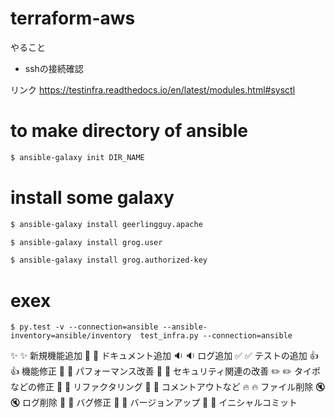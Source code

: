 # terraform-aws
やること
- sshの接続確認

リンク
https://testinfra.readthedocs.io/en/latest/modules.html#sysctl

# to make directory of ansible

```bash
$ ansible-galaxy init DIR_NAME
```

# install some galaxy
```bash
$ ansible-galaxy install geerlingguy.apache

$ ansible-galaxy install grog.user

$ ansible-galaxy install grog.authorized-key
```

# exex
```
$ py.test -v --connection=ansible --ansible-inventory=ansible/inventory  test_infra.py --connection=ansible
```


✨ :sparkles:	新規機能追加
📝 :memo:	ドキュメント追加
🔉 :sound:	ログ追加
✅ :white_check_mark:	テストの追加
👍 :+1:	機能修正
🚀 :rocket:	パフォーマンス改善
👮 :cop:	セキュリティ関連の改善
✏️ :pencil2:	タイポなどの修正
🎨 :art:	リファクタリング
🚧 :construction:	コメントアウトなど
🔥 :fire:	ファイル削除
🔇 :mute:	ログ削除
🐛 :bug:	バグ修正
🔖 :bookmark:	バージョンアップ
🎉 :tada:	イニシャルコミット